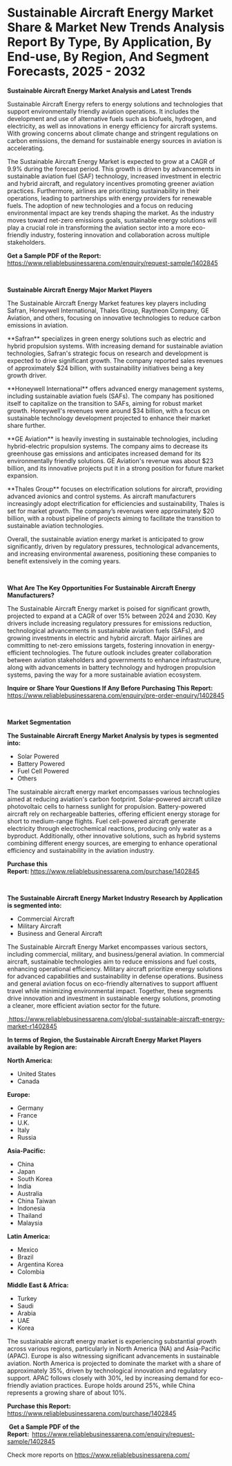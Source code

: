 <p><h1>Sustainable Aircraft Energy Market Share & Market New Trends Analysis Report By Type, By Application, By End-use, By Region, And Segment Forecasts, 2025 - 2032</h1></p><p><strong>Sustainable Aircraft Energy Market Analysis and Latest Trends</strong></p>
<p><p>Sustainable Aircraft Energy refers to energy solutions and technologies that support environmentally friendly aviation operations. It includes the development and use of alternative fuels such as biofuels, hydrogen, and electricity, as well as innovations in energy efficiency for aircraft systems. With growing concerns about climate change and stringent regulations on carbon emissions, the demand for sustainable energy sources in aviation is accelerating.</p><p>The Sustainable Aircraft Energy Market is expected to grow at a CAGR of 9.9% during the forecast period. This growth is driven by advancements in sustainable aviation fuel (SAF) technology, increased investment in electric and hybrid aircraft, and regulatory incentives promoting greener aviation practices. Furthermore, airlines are prioritizing sustainability in their operations, leading to partnerships with energy providers for renewable fuels. The adoption of new technologies and a focus on reducing environmental impact are key trends shaping the market. As the industry moves toward net-zero emissions goals, sustainable energy solutions will play a crucial role in transforming the aviation sector into a more eco-friendly industry, fostering innovation and collaboration across multiple stakeholders.</p></p>
<p><strong>Get a Sample PDF of the Report:&nbsp;</strong> <a href="https://www.reliablebusinessarena.com/enquiry/request-sample/1402845?utm_campaign=3515&utm_medium=2&utm_source=Github&utm_content=ia&utm_term=28032025&utm_id=sustainable-aircraft-energy">https://www.reliablebusinessarena.com/enquiry/request-sample/1402845</a></p>
<p>&nbsp;</p>
<p><strong>Sustainable Aircraft Energy Major Market Players</strong></p>
<p><p>The Sustainable Aircraft Energy Market features key players including Safran, Honeywell International, Thales Group, Raytheon Company, GE Aviation, and others, focusing on innovative technologies to reduce carbon emissions in aviation.</p><p>**Safran** specializes in green energy solutions such as electric and hybrid propulsion systems. With increasing demand for sustainable aviation technologies, Safran's strategic focus on research and development is expected to drive significant growth. The company reported sales revenues of approximately $24 billion, with sustainability initiatives being a key growth driver.</p><p>**Honeywell International** offers advanced energy management systems, including sustainable aviation fuels (SAFs). The company has positioned itself to capitalize on the transition to SAFs, aiming for robust market growth. Honeywell's revenues were around $34 billion, with a focus on sustainable technology development projected to enhance their market share further.</p><p>**GE Aviation** is heavily investing in sustainable technologies, including hybrid-electric propulsion systems. The company aims to decrease its greenhouse gas emissions and anticipates increased demand for its environmentally friendly solutions. GE Aviation's revenue was about $23 billion, and its innovative projects put it in a strong position for future market expansion.</p><p>**Thales Group** focuses on electrification solutions for aircraft, providing advanced avionics and control systems. As aircraft manufacturers increasingly adopt electrification for efficiencies and sustainability, Thales is set for market growth. The company’s revenues were approximately $20 billion, with a robust pipeline of projects aiming to facilitate the transition to sustainable aviation technologies.</p><p>Overall, the sustainable aviation energy market is anticipated to grow significantly, driven by regulatory pressures, technological advancements, and increasing environmental awareness, positioning these companies to benefit extensively in the coming years.</p></p>
<p>&nbsp;</p>
<p><strong>What Are The Key Opportunities For Sustainable Aircraft Energy Manufacturers?</strong></p>
<p><p>The Sustainable Aircraft Energy market is poised for significant growth, projected to expand at a CAGR of over 15% between 2024 and 2030. Key drivers include increasing regulatory pressures for emissions reduction, technological advancements in sustainable aviation fuels (SAFs), and growing investments in electric and hybrid aircraft. Major airlines are committing to net-zero emissions targets, fostering innovation in energy-efficient technologies. The future outlook includes greater collaboration between aviation stakeholders and governments to enhance infrastructure, along with advancements in battery technology and hydrogen propulsion systems, paving the way for a more sustainable aviation ecosystem.</p></p>
<p><strong>Inquire or Share Your Questions If Any Before Purchasing This Report:</strong> <a href="https://www.reliablebusinessarena.com/enquiry/pre-order-enquiry/1402845?utm_campaign=3515&utm_medium=2&utm_source=Github&utm_content=ia&utm_term=28032025&utm_id=sustainable-aircraft-energy">https://www.reliablebusinessarena.com/enquiry/pre-order-enquiry/1402845</a></p>
<p>&nbsp;</p>
<p><strong>Market Segmentation</strong></p>
<p><strong>The Sustainable Aircraft Energy Market Analysis by types is segmented into:</strong></p>
<p><ul><li>Solar Powered</li><li>Battery Powered</li><li>Fuel Cell Powered</li><li>Others</li></ul></p>
<p><p>The sustainable aircraft energy market encompasses various technologies aimed at reducing aviation's carbon footprint. Solar-powered aircraft utilize photovoltaic cells to harness sunlight for propulsion. Battery-powered aircraft rely on rechargeable batteries, offering efficient energy storage for short to medium-range flights. Fuel cell-powered aircraft generate electricity through electrochemical reactions, producing only water as a byproduct. Additionally, other innovative solutions, such as hybrid systems combining different energy sources, are emerging to enhance operational efficiency and sustainability in the aviation industry.</p></p>
<p><strong>Purchase this Report:&nbsp;</strong><a href="https://www.reliablebusinessarena.com/purchase/1402845?utm_campaign=3515&utm_medium=2&utm_source=Github&utm_content=ia&utm_term=28032025&utm_id=sustainable-aircraft-energy">https://www.reliablebusinessarena.com/purchase/1402845</a></p>
<p>&nbsp;</p>
<p><strong>The Sustainable Aircraft Energy Market Industry Research by Application is segmented into:</strong></p>
<p><ul><li>Commercial Aircraft</li><li>Military Aircraft</li><li>Business and General Aircraft</li></ul></p>
<p><p>The Sustainable Aircraft Energy Market encompasses various sectors, including commercial, military, and business/general aviation. In commercial aircraft, sustainable technologies aim to reduce emissions and fuel costs, enhancing operational efficiency. Military aircraft prioritize energy solutions for advanced capabilities and sustainability in defense operations. Business and general aviation focus on eco-friendly alternatives to support affluent travel while minimizing environmental impact. Together, these segments drive innovation and investment in sustainable energy solutions, promoting a cleaner, more efficient aviation sector for the future.</p></p>
<p><a href="https://www.reliablebusinessarena.com/global-sustainable-aircraft-energy-market-r1402845?utm_campaign=3515&utm_medium=2&utm_source=Github&utm_content=ia&utm_term=28032025&utm_id=sustainable-aircraft-energy">&nbsp;https://www.reliablebusinessarena.com/global-sustainable-aircraft-energy-market-r1402845</a></p>
<p><strong>In terms of Region, the Sustainable Aircraft Energy Market Players available by Region are:</strong></p>
<p>
    <p> <strong> North America: </strong>
        <ul>
            <li>United States</li>
            <li>Canada</li>
        </ul>
        </p> 
    <p> <strong> Europe: </strong>
        <ul>
            <li>Germany</li>
            <li>France</li>
            <li>U.K.</li>
            <li>Italy</li>
            <li>Russia</li>
        </ul>
        </p> 
    <p> <strong> Asia-Pacific: </strong>
        <ul>
            <li>China</li>
            <li>Japan</li>
            <li>South Korea</li>
            <li>India</li>
            <li>Australia</li>
            <li>China Taiwan</li>
            <li>Indonesia</li>
            <li>Thailand</li>
            <li>Malaysia</li>
        </ul>
        </p> 
    <p> <strong> Latin America: </strong>
        <ul>
            <li>Mexico</li>
            <li>Brazil</li>
            <li>Argentina Korea</li>
            <li>Colombia</li>
        </ul>
        </p> 
    <p> <strong> Middle East & Africa: </strong>
        <ul>
            <li>Turkey</li>
            <li>Saudi</li>
            <li>Arabia</li>
            <li>UAE</li>
            <li>Korea</li>
        </ul>
    </p>
    </p>
<p><p>The sustainable aircraft energy market is experiencing substantial growth across various regions, particularly in North America (NA) and Asia-Pacific (APAC). Europe is also witnessing significant advancements in sustainable aviation. North America is projected to dominate the market with a share of approximately 35%, driven by technological innovation and regulatory support. APAC follows closely with 30%, led by increasing demand for eco-friendly aviation practices. Europe holds around 25%, while China represents a growing share of about 10%.</p></p>
<p><strong>Purchase this Report: </strong><a href="https://www.reliablebusinessarena.com/purchase/1402845?utm_campaign=3515&utm_medium=2&utm_source=Github&utm_content=ia&utm_term=28032025&utm_id=sustainable-aircraft-energy">https://www.reliablebusinessarena.com/purchase/1402845</a></p>
<p>&nbsp;<strong>Get a Sample PDF of the Report:&nbsp;&nbsp;</strong><a href="https://www.reliablebusinessarena.com/enquiry/request-sample/1402845?utm_campaign=3515&utm_medium=2&utm_source=Github&utm_content=ia&utm_term=28032025&utm_id=sustainable-aircraft-energy">https://www.reliablebusinessarena.com/enquiry/request-sample/1402845</a></p>
<p><strong></strong></p>
<p>Check more reports on <a href="https://www.reliablebusinessarena.com/?utm_campaign=3515&utm_medium=2&utm_source=Github&utm_content=ia&utm_term=28032025&utm_id=sustainable-aircraft-energy">https://www.reliablebusinessarena.com/</a></p>